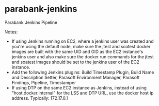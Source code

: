# parabank-jenkins
Parabank Jenkins Pipeline

Notes:
- If using Jenkins running on EC2, where a jenkins user was created and you're using the default node, make sure the jtest and soatest docker images are built with the same UID and GID as the EC2 instance's jenkins user and also make sure the docker run commands for the jtest and soatest images should be set to the jenkins user of the EC2 instance.
- Add the following Jenkins plugins: Build Timestamp Plugin, Build Name and Description Setter, Parasoft Environment Manager, Parasoft Findings, Pipeline, Timestamper
- If using DTP on the same EC2 instance as Jenkins, instead of using "host.docker.internal" for the LSS and DTP URL, use the docker host ip address.  Typically: 172.17.0.1